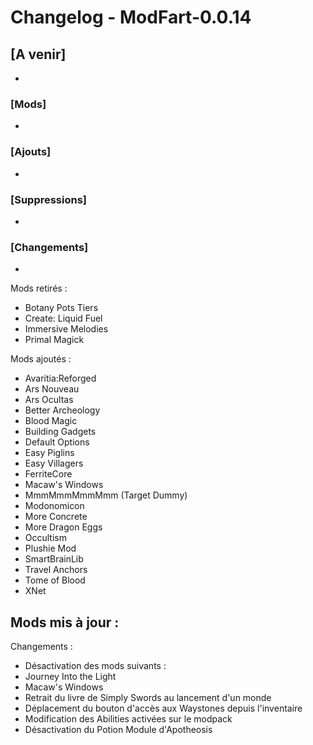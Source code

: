# Changelog - ModFart-0.0.14

## [A venir]
- 

### [Mods]
- 

### [Ajouts]
- 

### [Suppressions]
- 

### [Changements]
- 

Mods retirés :
- Botany Pots Tiers
- Create: Liquid Fuel
- Immersive Melodies
- Primal Magick

Mods ajoutés :
- Avaritia:Reforged
- Ars Nouveau
- Ars Ocultas
- Better Archeology
- Blood Magic
- Building Gadgets
- Default Options
- Easy Piglins
- Easy Villagers
- FerriteCore
- Macaw's Windows
- MmmMmmMmmMmm (Target Dummy)
- Modonomicon
- More Concrete
- More Dragon Eggs
- Occultism
- Plushie Mod
- SmartBrainLib
- Travel Anchors
- Tome of Blood
- XNet

Mods mis à jour :
- 

Changements :
- Désactivation des mods suivants :
 - Journey Into the Light
 - Macaw's Windows
- Retrait du livre de Simply Swords au lancement d'un monde
- Déplacement du bouton d'accès aux Waystones depuis l'inventaire
- Modification des Abilities activées sur le modpack
- Désactivation du Potion Module d'Apotheosis